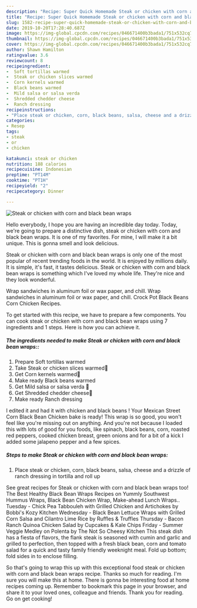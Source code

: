 ```yaml
---
description: "Recipe: Super Quick Homemade Steak or chicken with corn and black bean wraps"
title: "Recipe: Super Quick Homemade Steak or chicken with corn and black bean wraps"
slug: 1582-recipe-super-quick-homemade-steak-or-chicken-with-corn-and-black-bean-wraps
date: 2019-10-20T17:28:40.687Z
image: https://img-global.cpcdn.com/recipes/046671400b3bada1/751x532cq70/steak-or-chicken-with-corn-and-black-bean-wraps-recipe-main-photo.jpg
thumbnail: https://img-global.cpcdn.com/recipes/046671400b3bada1/751x532cq70/steak-or-chicken-with-corn-and-black-bean-wraps-recipe-main-photo.jpg
cover: https://img-global.cpcdn.com/recipes/046671400b3bada1/751x532cq70/steak-or-chicken-with-corn-and-black-bean-wraps-recipe-main-photo.jpg
author: Shawn Hamilton
ratingvalue: 3.6
reviewcount: 8
recipeingredient:
-  Soft tortillas warmed
-  Steak or chicken slices warmed
-  Corn kernels warmed
-  Black beans warmed
-  Mild salsa or salsa verda 
-  Shredded chedder cheese
-  Ranch dressing
recipeinstructions:
- "Place steak or chicken, corn, black beans, salsa, cheese and a drizzle of ranch dressing in tortilla and roll up"
categories:
- Resep
tags:
- steak
- or
- chicken

katakunci: steak or chicken
nutrition: 188 calories
recipecuisine: Indonesian
preptime: "PT14M"
cooktime: "PT1H"
recipeyield: "2"
recipecategory: Dinner

---
```



![Steak or chicken with corn and black bean wraps](https://img-global.cpcdn.com/recipes/046671400b3bada1/751x532cq70/steak-or-chicken-with-corn-and-black-bean-wraps-recipe-main-photo.jpg)

Hello everybody, I hope you are having an incredible day today. Today, we're going to prepare a distinctive dish, steak or chicken with corn and black bean wraps. It is one of my favorites. For mine, I will make it a bit unique. This is gonna smell and look delicious.

Steak or chicken with corn and black bean wraps is only one of the most popular of recent trending foods in the world. It is enjoyed by millions daily. It is simple, it's fast, it tastes delicious. Steak or chicken with corn and black bean wraps is something which I've loved my whole life. They're nice and they look wonderful.

Wrap sandwiches in aluminum foil or wax paper, and chill. Wrap sandwiches in aluminum foil or wax paper, and chill. Crock Pot Black Beans Corn Chicken Recipes.


To get started with this recipe, we have to prepare a few components. You can cook steak or chicken with corn and black bean wraps using 7 ingredients and 1 steps. Here is how you can achieve it.

##### The ingredients needed to make Steak or chicken with corn and black bean wraps::

1. Prepare  Soft tortillas warmed
1. Take  Steak or chicken slices warmed🥩
1. Get  Corn kernels warmed🌽
1. Make ready  Black beans warmed
1. Get  Mild salsa or salsa verda 🍅
1. Get  Shredded chedder cheese🧀
1. Make ready  Ranch dressing


I edited it and had it with chicken and black beans ! Your Mexican Street Corn Black Bean Chicken bake is ready! This wrap is so good, you won&#39;t feel like you&#39;re missing out on anything. And you&#39;re not because I loaded this with lots of good for you foods, like spinach, black beans, corn, roasted red peppers, cooked chicken breast, green onions and for a bit of a kick I added some jalapeno pepper and a few spices. 

##### Steps to make Steak or chicken with corn and black bean wraps:

1. Place steak or chicken, corn, black beans, salsa, cheese and a drizzle of ranch dressing in tortilla and roll up


See great recipes for Steak or chicken with corn and black bean wraps too! The Best Healthy Black Bean Wraps Recipes on Yummly Southwest Hummus Wraps, Black Bean Chicken Wrap, Make-ahead Lunch Wraps.. Tuesday - Chick Pea Tabbouleh with Grilled Chicken and Artichokes by Bobbi&#39;s Kozy Kitchen Wednesday - Black Bean Lettuce Wraps with Grilled Corn Salsa and Cilantro Lime Rice by Ruffles &amp; Truffles Thursday - Bacon Ranch Quinoa Chicken Salad by Cupcakes &amp; Kale Chips Friday - Summer Veggie Medley on Polenta by The Not So Cheesy Kitchen This steak dish has a fiesta of flavors, the flank steak is seasoned with cumin and garlic and grilled to perfection, then topped with a fresh black bean, corn and tomato salad for a quick and tasty family friendly weeknight meal. Fold up bottom; fold sides in to enclose filling. 

So that's going to wrap this up with this exceptional food steak or chicken with corn and black bean wraps recipe. Thanks so much for reading. I'm sure you will make this at home. There is gonna be interesting food at home recipes coming up. Remember to bookmark this page in your browser, and share it to your loved ones, colleague and friends. Thank you for reading. Go on get cooking!
